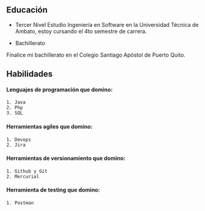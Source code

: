 ## Educación
* Tercer Nivel
Estudio Ingeniería en Software en la Universidad Técnica de Ambato, estoy cursando el 4to semestre de carrera.

* Bachillerato

Finalice mi bachillerato en el Colegio Santiago Apóstol de Puerto Quito.

## Habilidades
#### Lenguajes de programación que domino:
    1. Java
    2. Php
    3. SQL
#### Herramientas agiles que domino:
    1. Devops
    2. Jira
#### Herramientas de versionamiento que domino:
    1. Github y Git
    2. Mercurial
#### Herramienta de testing que domino:
    1. Postman
